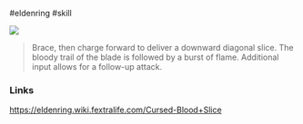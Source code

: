 #eldenring #skill 

![](https://eldenring.wiki.fextralife.com/file/Elden-Ring/skill-cursed-blood-slice-elden-ring-wiki-480px.gif)

>Brace, then charge forward to deliver a downward diagonal slice. The bloody trail of the blade is followed by a burst of flame. Additional input allows for a follow-up attack. 
### Links
https://eldenring.wiki.fextralife.com/Cursed-Blood+Slice
